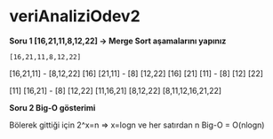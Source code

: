 # veriAnaliziOdev2
**Soru 1 [16,21,11,8,12,22] -> Merge Sort aşamalarını yapınız**


    [16,21,11,8,12,22]
[16,21,11] - [8,12,22]
[16] [21,11] -  [8] [12,22]
[16] [21] [11] - [8] [12] [22]

[11] [16,21] - [8] [12,22]
[11,16,21]  [8,12,22]
[8,11,12,16,21,22]

**Soru 2 Big-O gösterimi**


Bölerek gittiği için 2^x=n => x=logn ve her satırdan n 
Big-O = O(nlogn)

